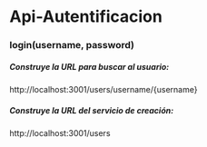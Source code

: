 # Api-Autentificacion
### login(username, password)
##### Construye la URL para buscar al usuario:
http://localhost:3001/users/username/{username}

##### Construye la URL del servicio de creación:
http://localhost:3001/users
